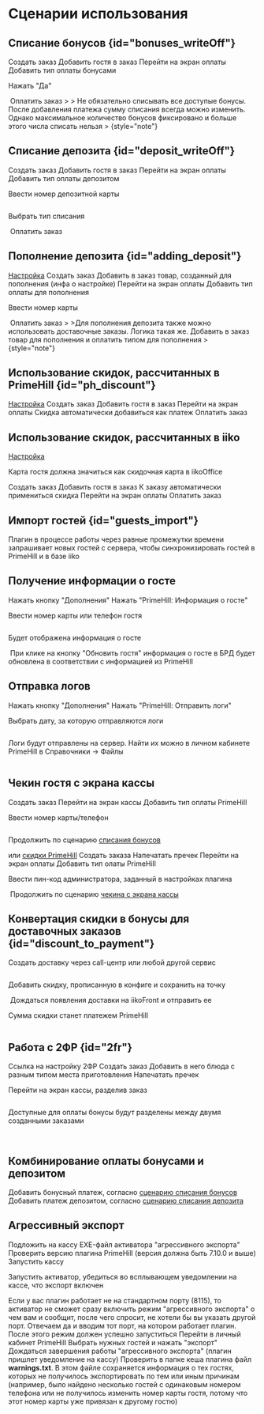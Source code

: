 # Сценарии использования

## Списание бонусов {id="bonuses_writeOff"}
<procedure>
<step>
Создать заказ
</step>
<step>
Добавить гостя в заказ
</step>
<step>
Перейти на экран оплаты
</step>
<step>
Добавить тип оплаты бонусами
</step>
<step>
<p>Нажать "Да"</p>
<img src="guest_info_payment_screen.png" alt="" border-effect="rounded"/>
</step>
<step>
Оплатить заказ
</step>
</procedure>
>
> Не обязательно списывать все доступые бонусы. После добавления платежа сумму списания всегда можно изменить.
Однако максимальное количество бонусов фиксировано и больше этого числа списать нельзя
>
{style="note"}

## Списание депозита {id="deposit_writeOff"}
<procedure>
<step>
Создать заказ
</step>
<step>
Добавить гостя в заказ
</step>
<step>
Перейти на экран оплаты
</step>
<step>
Добавить тип оплаты депозитом
</step>
<step>
<p>Ввести номер депозитной карты</p>
<img src="enter_deposit_card.png" alt=""/>
</step>
<step>
<p>Выбрать тип списания</p>
<img src="type_of_writeoff.png" alt=""/>
</step>
<step>
Оплатить заказ
</step>
</procedure>

## Пополнение депозита {id="adding_deposit"}
<procedure>
<a href="https://support.prime-hill.com/integrations/discountcentriiko/#deposit">Настройка</a>
<step>
Создать заказ
</step>
<step>
Добавить в заказ товар, созданный для пополнения (инфа о настройке)
</step>
<step>
Перейти на экран оплаты
</step>
<step>
Добавить тип оплаты для пополнения
</step>
<step>
<p>Ввести номер карты</p>
<img src="enter_deposit_card.png" alt=""/>
</step>
<step>
Оплатить заказ
</step>
</procedure>
>
>Для пополнения депозита также можно использовать доставочные заказы. Логика такая же. Добавить в заказ
товар для пополнения и оплатить типом для пополнения
>
{style="note"}

## Использование скидок, рассчитанных в PrimeHill {id="ph_discount"}
<procedure>
<a href="https://support.prime-hill.com/integrations/discountcentriiko/#discountPH">Настройка</a>
<step>
Создать заказ
</step>
<step>
Добавить гостя в заказ
</step>
<step>
Перейти на экран оплаты
</step>
<step>
Скидка автоматически добавиться как платеж
</step>
<step>
Оплатить заказ
</step>
</procedure>

## Использование скидок, рассчитанных в iiko
<procedure>
<a href="https://support.prime-hill.com/integrations/discountcentriiko/#discountIiko">Настройка</a>
<p>Карта гостя должна значиться как скидочная карта в iikoOffice</p>
<step>
Создать заказ
</step>
<step>
Добавить гостя в заказ
</step>
<step>
К заказу автоматически примениться скидка
</step>
<step>
Перейти на экран оплаты
</step>
<step>
Оплатить заказ
</step>
</procedure>

## Импорт гостей {id="guests_import"}
<procedure>
<p>Плагин в процессе работы через равные промежутки времени запрашивает новых гостей с сервера,
чтобы синхронизировать гостей в PrimeHill и в базе iiko</p>
</procedure>

## Получение информации о госте
<procedure>
<step>
Нажать кнопку "Дополнения"
</step>
<step>
Нажать "PrimeHill: Информация о госте"
</step>
<step>
<p>Ввести номер карты или телефон гостя</p>
<img src="guest_info_request.png" alt=""/>
</step>
<step>
<p>Будет отображена информация о госте</p>
<img src="guest_info.png" alt=""/>
</step>
<step>
При клике на кнопку "Обновить гостя" информация о госте в БРД будет обновлена в соответствии с информацией из
PrimeHill
</step>
</procedure>

## Отправка логов
<procedure>
<step>
Нажать кнопку "Дополнения"
</step>
<step>
Нажать "PrimeHill: Отправить логи"
</step>
<step>
<p>Выбрать дату, за которую отправляются логи</p>
<img src="choose_logs_date.png" alt=""/>
</step>
<step>
<p>Логи будут отправлены на сервер. Найти их можно в личном кабинете PrimeHill в Справочники -> Файлы</p>
<img src="ph_logs.png" alt=""/>
</step>
</procedure>

## Чекин гостя с экрана кассы
<procedure title="Заказ не в статусе пречека" id="payment_screen_checkin">
<step>
Создать заказ
</step>
<step>
Перейти на экран кассы
</step>
<step>
Добавить тип оплаты PrimeHill
</step>
<step>
<p>Ввести номер карты/телефон</p>
<img src="checkin_from_payment_scren.png" alt=""/>
</step>
<step>
<p>Продолжить по сценарию <a href="#bonuses_writeOff">списания бонусов</a></p> или <a href="#ph_discount">скидки PrimeHill</a>
</step>
</procedure>

<procedure title="Заказ в статусе пречека" id="checkin_from_payment_screen_in_bill">
<step>
Создать заказа
</step>
<step>
Напечатать пречек
</step>
<step>
Перейти на экран оплаты
</step>
<step>
Добавить тип олаты PrimeHill
</step>
<step>
<p>Ввести пин-код администратора, заданный в настройках плагина</p>
<img src="admin_pin.png" alt=""/>
</step>
<step>
Продолжить по сценарию <a href="#payment_screen_checkin">чекина с экрана кассы</a>
</step>
</procedure>

## Конвертация скидки в бонусы для доставочных заказов {id="discount_to_payment"}
<procedure>
<step>
<p>Создать доставку через call-центр или любой другой сервис</p>
<img src="new_delivery.png" alt=""/>
</step>
<step>
<p>Добавить скидку, прописанную в конфиге и сохранить на точку</p>
<img src="adding_discount.png" alt=""/>
</step>
<step>
Дождаться появления доставки на iikoFront и отправить ее
</step>
<step>
<p>Сумма скидки станет платежем PrimeHill</p>
<img src="saved_primeHill_payment.png" alt=""/>
</step>
</procedure>

## Работа с 2ФР {id="2fr"}
Ссылка на настройку 2ФР
<procedure>
<step>
Создать заказ
</step>
<step>
Добавить в него блюда с разным типом места приготовления
</step>
<step>
Напечатать пречек
</step>
<step>
<p>Перейти на экран кассы, разделив заказ</p>
<img src="split_order.png" alt=""/>
</step>
<step>
<p>Доступные для оплаты бонусы будут разделены между двумя созданными заказами</p>
<img src="2fr_first.png" alt=""/>
<img src="2fr_second.png" alt=""/>
</step>
</procedure>

## Комбинирование оплаты бонусами и депозитом
<procedure title="Бонусы и депозит на разных картах">
<step>
Добавить бонусный платеж, согласно <a href="#bonuses_writeOff">сценарию списания бонусов</a>
</step>
<step>
Добавить платеж депозитом, согласно <a href="#deposit_writeOff">сценарию списания депозита</a>
</step>
</procedure>

<procedure title="Бонусы и депозит на одной карте">
<step>

</step>
</procedure>

## Агрессивный экспорт
<procedure>
<step>
Подложить на кассу EXE-файл активатора "агрессивного экспорта"
</step>
<step>
Проверить версию плагина PrimeHill (версия должна быть 7.10.0 и выше)
</step>
<step>
Запустить кассу
</step>
<step>
<p>Запустить активатор, убедиться во всплывающем уведомлении на кассе, что экспорт включен</p>
<note>
Если у вас плагин работает не на стандартном порту (8115), то
активатор не сможет сразу включить режим "агрессивного экспорта" о чем вам и сообщит, 
после чего спросит, не хотели бы вы указать другой порт. Отвечаем да и вводим тот порт, на котором 
работает плагин. После этого режим должен успешно запуститься
</note>
</step>
<step>
Перейти в личный кабинет PrimeHill
</step>
<step>
Выбрать нужных гостей и нажать "экспорт"
</step>
<step>
Дождаться завершения работы "агрессивного экспорта" (плагин пришлет уведомление на кассу)
</step>
<step>
Проверить в папке кеша плагина файл <b>warnings.txt</b>. В этом файле сохраняется информация о тех гостях, 
которых не получилось экспортировать по тем или иным причинам 
(например, было найдено несколько гостей с одинаковым номером телефона или не получилось изменить номер 
карты гостя, потому что этот номер карты уже привязан к другому гостю)
</step>
</procedure>